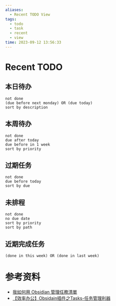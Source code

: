 ```yaml
---
aliases:
  - Recent TODO View
tags:
  - todo
  - task
  - recent
  - view
time: 2023-09-12 13:56:33
---
```

# Recent TODO
## 本日待办
```tasks
not done
(due before next monday) OR (due today)
sort by description
```

## 本周待办
```tasks
not done
due after today
due before in 1 week
sort by priority
```

## 过期任务
```tasks
not done
due before today
sort by due
```

## 未排程
```tasks
not done
no due date
sort by priority
sort by path
```

## 近期完成任务
```tasks
(done in this week) OR (done in last week)
```

# 参考资料
- [我如何用 Obsidian 管理任務清單](https://jsliang.com/zh/post/task-management-with-obsidian/)
- [【效率办公】Obsidain插件之Tasks-任务管理利器](https://zhuanlan.zhihu.com/p/440969902)
